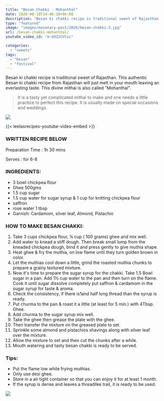 ```yaml
---
title: "Besan Chakki - Mohanthal"
date: 2020-08-10T14:46:10+06:00
description: "Besan ki chakki recipe is traditional sweet of Rajasthan. This divine mithai is also called Mohanthal."
type: "featured"
image: "images/masonary-post/2020/besan-chakki-3.jpg"
url: /besan-chakki-mohanthal/
youtube_video_id: "m-ddZ2CUlxc"

categories: 
  - "sweets"
tags:
  - "besan"
  - "festival"
---
```


Besan ki chakki recipe is traditional sweet of Rajasthan. This authentic Besan ki chakki recipe from Rajasthan will just melt in your mouth leaving an everlasting taste. This divine mithai is also called "Mohanthal". 

> It is a tasty yet complicated mithai to make and one needs a little practice to perfect this recipe. It is usually made on special occasions and weddings.

![](../images/masonary-post/2020/besan-chakki-2.jpg)


{{< leelasrecipes-youtube-video-embed >}}

### WRITTEN RECIPE BELOW 

Preparation Time : 1h 30 mins

Serves : for 6-8

### INGREDIENTS:

- 3 bowl chickpea flour
- Ghee 500gms 
- 1.5 cup sugar 
- 1.5 cup  water for sugar syrup & 1 cup for knitting chickpea flour
- saffron 
- rose water 1 tbsp
- Garnish: Cardamom, silver leaf, Almond, Pistachio

### HOW TO MAKE BESAN CHAKKI:

1. Take 3 cups chickpea flour, ¼ cup ( 100 grams) ghee and mix well. 
2. Add water to knead a stiff dough. Then break small lump from the kneaded chickpea dough, bind it and press gently to give muthia shape. 
3. Heat ghee & fry the muthia, on low flame until they turn golden brown in color.
4. Let the muthias cool down a little, grind the roasted muthia chunks to prepare a grainy textured mixture.
5. Now it's time to prepare the sugar syrup for the chakki. Take 1.5 Bowl sugar in a pan. Add 1½ cup water to the pan and then turn on the flame. Cook it until sugar dissolve completely put saffron & cardamom in the sugar syrup for taste & aroma.
6. Check the consistency, if there is1and half long thread than the syrup is ready.
7. Put churma to the pan & roast it a little (at least for 5 min.) with 4Tbsp. Ghee.
8. Add churma to the sugar syrup mix well.
8. Take the ghee then grease the plate with the ghee.
9. Then transfer the mixture on the greased plate to set.
10. Sprinkle some almond and pistachios shavings along with silver leaf over the mixture.
11. Allow the mixture to set and then cut the chunks after a while.
12. Mouth watering and tasty besan chakki is ready to be served.

### Tips:

* Put the flame low while frying muthias.
* Only use desi ghee.
* Store in a air tight container so that you can enjoy it for at least 1 month. 
* If the syrup is dense and leaves a threadlike trail, it is ready to be used.

![](../images/masonary-post/2020/besan-chakki-1.jpg)